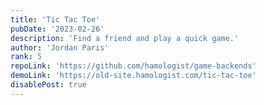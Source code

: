 ```yaml
---
title: 'Tic Tac Toe'
pubDate: '2023-02-26'
description: 'Find a friend and play a quick game.'
author: 'Jordan Paris'
rank: 5
repoLink: 'https://github.com/hamologist/game-backends'
demoLink: 'https://old-site.hamologist.com/tic-tac-toe'
disablePost: true
---
```

